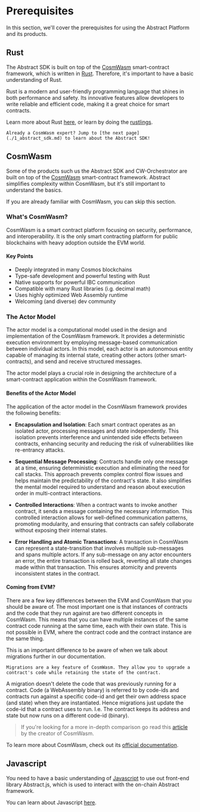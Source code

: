 # Prerequisites

In this section, we'll cover the prerequisites for using the Abstract Platform and its products.

## Rust

The Abstract SDK is built on top of the <a href="https://cosmwasm.com/" target="_blank">CosmWasm</a> smart-contract
framework, which is written in <a href="https://www.rust-lang.org/" target="_blank">Rust</a>.
Therefore, it's important to have a basic understanding of Rust.

Rust is a modern and user-friendly programming language that shines in both performance and safety. Its innovative
features allow developers to write reliable and efficient code, making it a great choice for smart contracts.

Learn more about Rust <a href="https://www.rust-lang.org/" target="_blank">here</a>, or learn by doing
the <a href="https://github.com/rust-lang/rustlings/" target="_blank">rustlings</a>.

```admonish info
Already a CosmWasm expert? Jump to [the next page](./1_abstract_sdk.md) to learn about the Abstract SDK!
```

## CosmWasm

Some of the products such us the Abstract SDK and CW-Orchestrator are built on top of
the <a href="https://cosmwasm.com/" target="_blank">CosmWasm</a> smart-contract
framework. Abstract simplifies complexity within CosmWasm, but it's still important to understand the basics.

If you are already familiar with CosmWasm, you can skip this section.

### What's CosmWasm?

CosmWasm is a smart contract platform focusing on security, performance, and interoperability. It is the only smart
contracting platform for public blockchains with heavy adoption outside the EVM world.

#### Key Points

- Deeply integrated in many Cosmos blockchains
- Type-safe development and powerful testing with Rust
- Native supports for powerful IBC communication
- Compatible with many Rust libraries (i.g. decimal math)
- Uses highly optimized Web Assembly runtime
- Welcoming (and diverse) dev community

### The Actor Model

The actor model is a computational model used in the design and implementation of the CosmWasm framework. It provides a
deterministic execution environment by employing message-based communication between individual actors. In this model,
each actor is an autonomous entity capable of managing its internal state, creating other actors (other
smart-contracts),
and send and receive structured messages.

The actor model plays a crucial role in designing the architecture of a smart-contract application within the CosmWasm
framework.

#### Benefits of the Actor Model

The application of the actor model in the CosmWasm framework provides the following benefits:

- **Encapsulation and Isolation**: Each smart contract operates as an isolated actor, processing messages and state
  independently. This isolation prevents interference and unintended side effects between contracts, enhancing security
  and reducing the risk of vulnerabilities like re-entrancy attacks.

- **Sequential Message Processing**: Contracts handle only one message at a time, ensuring deterministic execution and
  eliminating the need for call stacks. This approach prevents complex control flow issues and helps maintain the
  predictability of the contract's state. It also simplifies the mental model required to understand and reason about
  execution order in multi-contract interactions.

- **Controlled Interactions**: When a contract wants to invoke another contract, it sends a message containing the
  necessary information. This controlled interaction allows for well-defined communication patterns, promoting
  modularity,
  and ensuring that contracts can safely collaborate without exposing their internal states.

- **Error Handling and Atomic Transactions**: A transaction in CosmWasm can represent a state-transition that involves
  multiple sub-messages and spans multiple actors. If any sub-message on any actor encounters an error, the entire
  transaction is rolled back, reverting all state changes made within that transaction. This ensures atomicity and
  prevents
  inconsistent states in the contract.

#### Coming from EVM?

There are a few key differences between the EVM and CosmWasm that you should be aware of. The most important one is that instances of contracts and the code that they run against are two different concepts in CosmWasm. This means that you can have multiple instances of the same contract code running at the same time, each with their own state. This is not possible in EVM, where the contract code and the contract instance are the same thing.

This is an important difference to be aware of when we talk about migrations further in our documentation.

```admonish summary
Migrations are a key feature of CosmWasm. They allow you to upgrade a contract's code while retaining the state of the contract.
```

A migration doesn't delete the code that was previously running for a contract. Code (a WebAssembly binary) is referred to by code-ids and contracts run against a specific code-id and get their own address space (and state) when they are instantiated. Hence migrations just update the code-id that a contract uses to run. I.e. The contract keeps its address and state but now runs on a different code-id (binary).

> If you're looking for a more in-depth comparison go read this <a href="https://medium.com/cosmwasm/cosmwasm-for-ctos-f1ffa19cccb8" target="_blank">article</a> by the creator of CosmWasm.

To learn more about CosmWasm, check out its <a href="https://book.cosmwasm.com/" target="_blank">official
documentation</a>. 

## Javascript

You need to have a basic understanding of <a href="https://www.javascript.com/" target="_blank">Javascript</a> to use
out front-end library Abstract.js, which is used to
interact with the on-chain Abstract framework.

You can learn about
Javascript <a href="https://developer.mozilla.org/en-US/docs/Learn/Getting_started_with_the_web/JavaScript_basics" target="_blank">
here</a>.
